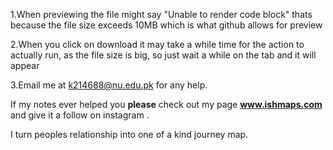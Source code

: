 1.When previewing the file might say "Unable to render code block"
thats because the file size exceeds 10MB which is what github allows for preview

2.When you click on download it may take a while time for the action to actually run, as the file size is big, so just wait a while on the tab and it will appear

3.Email me at k214688@nu.edu.pk for any help.

If my notes ever helped you **please** check out my page **www.ishmaps.com** and give it a follow on instagram . 

I turn peoples relationship into one of a kind journey map.

